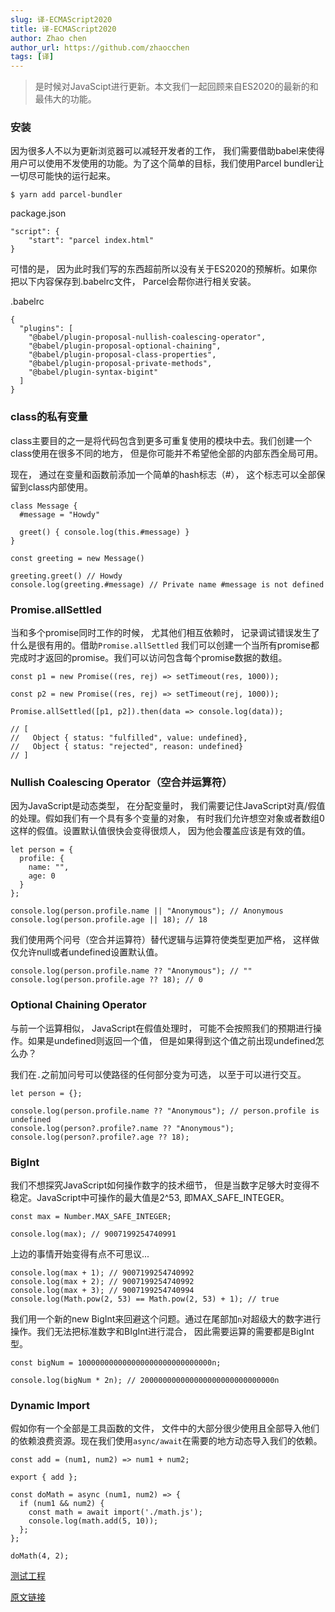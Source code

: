 ```yaml
---
slug: 译-ECMAScript2020
title: 译-ECMAScript2020
author: Zhao chen
author_url: https://github.com/zhaocchen
tags: [译]
---
```



> 是时候对JavaScipt进行更新。本文我们一起回顾来自ES2020的最新的和最伟大的功能。

### 安装

因为很多人不以为更新浏览器可以减轻开发者的工作， 我们需要借助babel来使得用户可以使用不发使用的功能。为了这个简单的目标，我们使用Parcel bundler让一切尽可能快的运行起来。

`$ yarn add parcel-bundler`

package.json

```
"script": {
    "start": "parcel index.html"
}
```

可惜的是， 因为此时我们写的东西超前所以没有关于ES2020的预解析。如果你把以下内容保存到.babelrc文件， Parcel会帮你进行相关安装。

.babelrc

```
{
  "plugins": [
    "@babel/plugin-proposal-nullish-coalescing-operator",
    "@babel/plugin-proposal-optional-chaining",
    "@babel/plugin-proposal-class-properties",
    "@babel/plugin-proposal-private-methods",
    "@babel/plugin-syntax-bigint"
  ]
}
```

### class的私有变量

class主要目的之一是将代码包含到更多可重复使用的模块中去。我们创建一个class使用在很多不同的地方， 但是你可能并不希望他全部的内部东西全局可用。

现在， 通过在变量和函数前添加一个简单的hash标志（#）， 这个标志可以全部保留到class内部使用。

```
class Message {
  #message = "Howdy"

  greet() { console.log(this.#message) }
}

const greeting = new Message()

greeting.greet() // Howdy
console.log(greeting.#message) // Private name #message is not defined
```

### Promise.allSettled

当和多个promise同时工作的时候， 尤其他们相互依赖时， 记录调试错误发生了什么是很有用的。借助`Promise.allSettled` 我们可以创建一个当所有promise都完成时才返回的promise。我们可以访问包含每个promise数据的数组。

```
const p1 = new Promise((res, rej) => setTimeout(res, 1000));

const p2 = new Promise((res, rej) => setTimeout(rej, 1000));

Promise.allSettled([p1, p2]).then(data => console.log(data));

// [
//   Object { status: "fulfilled", value: undefined},
//   Object { status: "rejected", reason: undefined}
// ]
```

### Nullish Coalescing Operator（空合并运算符）

因为JavaScript是动态类型， 在分配变量时， 我们需要记住JavaScript对真/假值的处理。假如我们有一个具有多个变量的对象， 有时我们允许想空对象或者数组0这样的假值。设置默认值很快会变得很烦人， 因为他会覆盖应该是有效的值。

```
let person = {
  profile: {
    name: "",
    age: 0
  }
};

console.log(person.profile.name || "Anonymous"); // Anonymous
console.log(person.profile.age || 18); // 18
```

我们使用两个问号（空合并运算符）替代逻辑与运算符使类型更加严格， 这样做仅允许null或者undefined设置默认值。

```
console.log(person.profile.name ?? "Anonymous"); // ""
console.log(person.profile.age ?? 18); // 0
```

### Optional Chaining Operator

与前一个运算相似， JavaScript在假值处理时， 可能不会按照我们的预期进行操作。如果是undefined则返回一个值， 但是如果得到这个值之前出现undefined怎么办？

我们在`.`之前加问号可以使路径的任何部分变为可选， 以至于可以进行交互。

```
let person = {};

console.log(person.profile.name ?? "Anonymous"); // person.profile is undefined
console.log(person?.profile?.name ?? "Anonymous");
console.log(person?.profile?.age ?? 18);
```

### BigInt

我们不想探究JavaScript如何操作数字的技术细节， 但是当数字足够大时变得不稳定。JavaScript中可操作的最大值是2^53, 即MAX_SAFE_INTEGER。

```
const max = Number.MAX_SAFE_INTEGER;

console.log(max); // 9007199254740991
```

上边的事情开始变得有点不可思议...

```
console.log(max + 1); // 9007199254740992
console.log(max + 2); // 9007199254740992
console.log(max + 3); // 9007199254740994
console.log(Math.pow(2, 53) == Math.pow(2, 53) + 1); // true
```

我们用一个新的new BigInt来回避这个问题。通过在尾部加`n`对超级大的数字进行操作。我们无法把标准数字和BIgInt进行混合， 因此需要运算的需要都是BigInt型。

```
const bigNum = 100000000000000000000000000000n;

console.log(bigNum * 2n); // 200000000000000000000000000000n
```

### Dynamic Import

假如你有一个全部是工具函数的文件， 文件中的大部分很少使用且全部导入他们的依赖浪费资源。现在我们使用`async/await`在需要的地方动态导入我们的依赖。

```
const add = (num1, num2) => num1 + num2;

export { add };
```

```
const doMath = async (num1, num2) => {
  if (num1 && num2) {
    const math = await import('./math.js');
    console.log(math.add(5, 10));
  };
};

doMath(4, 2);
```

[测试工程](https://gitee.com/daaasheng/JScode/tree/master/blog_ES2020)

[原文链接](https://alligator.io/js/es2020/)
